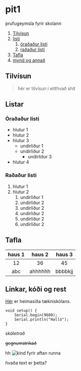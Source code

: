 # pit1
prufugeymsla fyrir skolann

1. [Tilvísun](#tilvísun)
1. [listi](#listar)
    1. [óraðaður listi](#óraðaður-listi)
    1. [raðaður listi](#raðaður-listi)
1. [Tafla](#tafla)
1. [mynd og annað](#linkar-kóði-og-rest)

## Tilvísun 
> hér er tilvísun í eitthvað shit

## Listar

### Óraðaður listi
- hlutur 1
- hlutur 2
- hlutur 3
    - undirliður 1
    - undirliður 2
        - undirliður 3
- hlutur 4

### Raðaður listi
1. hlutur 1
1. hlutur 2
    1. undirliður 1
    1. undirliður 2
    1. undirliður 2
    1. undirliður 2
    1. undirliður 2 
    1. undirliður 2

## Tafla
haus 1 | haus 2 | haus 3 
:--: | :---: | :---: 
12 | 36 | 45
abc | ahhhhhh| bbbbkjj


## Linkar, kóði og rest

[Hér](https://tskoli.is/) er heimasíða tækniskólans.
<!-- hér fyrir neðan er kóðinn fyrir arduino -->
```arduino 
void setup() {
    Serial.begin(9600);
    Serial.println("Halló");
}
```


<!-- **feitletraður \*texti** -->

*skáletrað*

~~gegnumstrikað~~

hh
![kind fyrir aftan runna](IMG_3769.JPG)


hvaða text er þetta?
